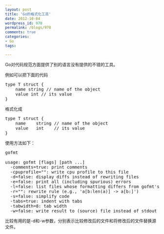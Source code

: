 ```yaml
---
layout: post
title: 'Go的格式化工具'
date: 2012-10-04
wordpress_id: 970
permalink: /blogs/970
comments: true
categories:
- Go
tags:

---
```

Go对代码规范方面提供了别的语言没有提供的不错的工具。

例如可以把下面的代码
<pre class="prettyprint linenums">
type T struct {
    name string // name of the object
    value int // its value
}
</pre>
格式化成
<pre class="prettyprint linenums">
type T struct {
    name    string // name of the object
    value   int    // its value
}
</pre>

使用方法如下：
<pre class="prettyprint linenums">
gofmt

usage: gofmt [flags] [path ...]
  -comments=true: print comments
  -cpuprofile="": write cpu profile to this file
  -d=false: display diffs instead of rewriting files
  -e=false: print all (including spurious) errors
  -l=false: list files whose formatting differs from gofmt's
  -r="": rewrite rule (e.g., 'a[b:len(a)] -> a[b:]')
  -s=false: simplify code
  -tabs=true: indent with tabs
  -tabwidth=8: tab width
  -w=false: write result to (source) file instead of stdout
</pre>
比较有用的是-d和-w参数，分别表示比较修改后的文件和将修改后的文件替换源文件。
